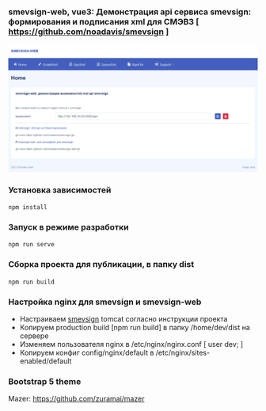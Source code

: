 ### smevsign-web, vue3: Демонстрация api сервиса smevsign: формирования и подписания xml для СМЭВ3 [ https://github.com/noadavis/smevsign ]

[![title.png](title.png)](#title)

### Установка зависимостей
```
npm install
```

### Запуск в режиме разработки
```
npm run serve
```

### Сборка проекта для публикации, в папку dist
```
npm run build
```

### Настройка nginx для smevsign и smevsign-web
- Настраиваем [smevsign](https://github.com/noadavis/smevsign) tomcat согласно инструкции проекта
- Копируем production build [npm run build] в папку /home/dev/dist на сервере
- Изменяем пользователя nginx в /etc/nginx/nginx.conf [ user dev; ]
- Копируем конфиг config/nginx/default в /etc/nginx/sites-enabled/default

### Bootstrap 5 theme
Mazer: https://github.com/zuramai/mazer
